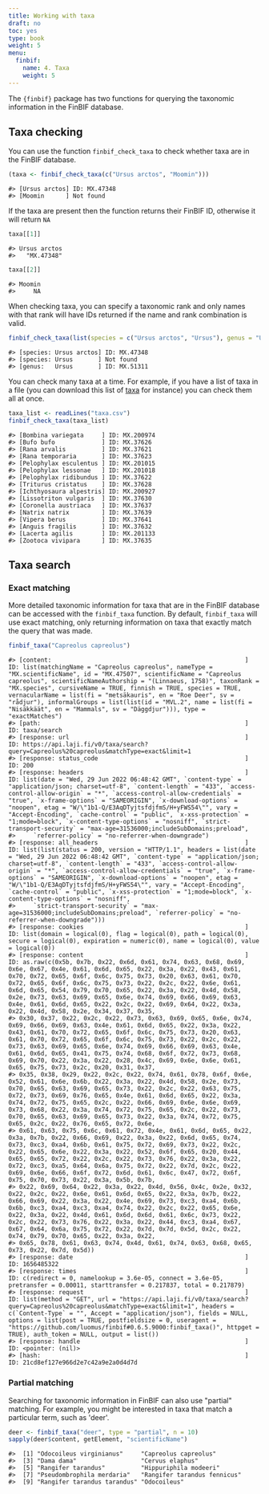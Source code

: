 ```yaml
---
title: Working with taxa
draft: no
toc: yes
type: book
weight: 5
menu:
  finbif:
    name: 4. Taxa
    weight: 5
---
```




The `{finbif}` package has two functions for querying the taxonomic information
in the FinBIF database.

## Taxa checking
You can use the function `finbif_check_taxa` to check whether taxa are in the
FinBIF database.

```r
(taxa <- finbif_check_taxa(c("Ursus arctos", "Moomin")))
```

```{.language-r}
#> [Ursus arctos] ID: MX.47348
#> [Moomin      ] Not found
```

If the taxa are present then the function returns their FinBIF ID, otherwise it
will return `NA`

```r
taxa[[1]]
```

```{.language-r}
#> Ursus arctos 
#>   "MX.47348"
```

```r
taxa[[2]]
```

```{.language-r}
#> Moomin 
#>     NA
```

When checking taxa, you can specify a taxonomic rank and only names with that
rank will have IDs returned if the name and rank combination is valid.

```r
finbif_check_taxa(list(species = c("Ursus arctos", "Ursus"), genus = "Ursus"))
```

```{.language-r}
#> [species: Ursus arctos] ID: MX.47348
#> [species: Ursus       ] Not found
#> [genus:   Ursus       ] ID: MX.51311
```

You can check many taxa at a time. For example, if you have a list of taxa in a
file (you can download this list of [taxa](../taxa.csv) for instance) you can
check them all at once.

```r
taxa_list <- readLines("taxa.csv")
finbif_check_taxa(taxa_list)
```

```{.language-r}
#> [Bombina variegata     ] ID: MX.200974
#> [Bufo bufo             ] ID: MX.37626
#> [Rana arvalis          ] ID: MX.37621
#> [Rana temporaria       ] ID: MX.37623
#> [Pelophylax esculentus ] ID: MX.201015
#> [Pelophylax lessonae   ] ID: MX.201018
#> [Pelophylax ridibundus ] ID: MX.37622
#> [Triturus cristatus    ] ID: MX.37628
#> [Ichthyosaura alpestris] ID: MX.200927
#> [Lissotriton vulgaris  ] ID: MX.37630
#> [Coronella austriaca   ] ID: MX.37637
#> [Natrix natrix         ] ID: MX.37639
#> [Vipera berus          ] ID: MX.37641
#> [Anguis fragilis       ] ID: MX.37632
#> [Lacerta agilis        ] ID: MX.201133
#> [Zootoca vivipara      ] ID: MX.37635
```

## Taxa search
### Exact matching
More detailed taxonomic information for taxa that are in the FinBIF database can
be accessed with the `finbif_taxa` function. By default, `finbif_taxa` will use
exact matching, only returning information on taxa that exactly match the query
that was made.

```r
finbif_taxa("Capreolus capreolus")
```

```{.language-r}
#> [content:                                                      ] ID: list(matchingName = "Capreolus capreolus", nameType = "MX.scientificName", id = "MX.47507", scientificName = "Capreolus capreolus", scientificNameAuthorship = "(Linnaeus, 1758)", taxonRank = "MX.species", cursiveName = TRUE, finnish = TRUE, species = TRUE, vernacularName = list(fi = "metsäkauris", en = "Roe Deer", sv = "rådjur"), informalGroups = list(list(id = "MVL.2", name = list(fi = "Nisäkkäät", en = "Mammals", sv = "Däggdjur"))), type = "exactMatches")
#> [path:                                                         ] ID: taxa/search
#> [response: url                                                 ] ID: https://api.laji.fi/v0/taxa/search?query=Capreolus%20capreolus&matchType=exact&limit=1
#> [response: status_code                                         ] ID: 200
#> [response: headers                                             ] ID: list(date = "Wed, 29 Jun 2022 06:48:42 GMT", `content-type` = "application/json; charset=utf-8", `content-length` = "433", `access-control-allow-origin` = "*", `access-control-allow-credentials` = "true", `x-frame-options` = "SAMEORIGIN", `x-download-options` = "noopen", etag = "W/\"1b1-Q/E3AqDTyjtsfdjfmS/H+yFWS54\"", vary = "Accept-Encoding", `cache-control` = "public", `x-xss-protection` = "1;mode=block", `x-content-type-options` = "nosniff", `strict-transport-security` = "max-age=31536000;includeSubDomains;preload", 
#>     `referrer-policy` = "no-referrer-when-downgrade")
#> [response: all_headers                                         ] ID: list(list(status = 200, version = "HTTP/1.1", headers = list(date = "Wed, 29 Jun 2022 06:48:42 GMT", `content-type` = "application/json; charset=utf-8", `content-length` = "433", `access-control-allow-origin` = "*", `access-control-allow-credentials` = "true", `x-frame-options` = "SAMEORIGIN", `x-download-options` = "noopen", etag = "W/\"1b1-Q/E3AqDTyjtsfdjfmS/H+yFWS54\"", vary = "Accept-Encoding", `cache-control` = "public", `x-xss-protection` = "1;mode=block", `x-content-type-options` = "nosniff", 
#>     `strict-transport-security` = "max-age=31536000;includeSubDomains;preload", `referrer-policy` = "no-referrer-when-downgrade")))
#> [response: cookies                                             ] ID: list(domain = logical(0), flag = logical(0), path = logical(0), secure = logical(0), expiration = numeric(0), name = logical(0), value = logical(0))
#> [response: content                                             ] ID: as.raw(c(0x5b, 0x7b, 0x22, 0x6d, 0x61, 0x74, 0x63, 0x68, 0x69, 0x6e, 0x67, 0x4e, 0x61, 0x6d, 0x65, 0x22, 0x3a, 0x22, 0x43, 0x61, 0x70, 0x72, 0x65, 0x6f, 0x6c, 0x75, 0x73, 0x20, 0x63, 0x61, 0x70, 0x72, 0x65, 0x6f, 0x6c, 0x75, 0x73, 0x22, 0x2c, 0x22, 0x6e, 0x61, 0x6d, 0x65, 0x54, 0x79, 0x70, 0x65, 0x22, 0x3a, 0x22, 0x4d, 0x58, 0x2e, 0x73, 0x63, 0x69, 0x65, 0x6e, 0x74, 0x69, 0x66, 0x69, 0x63, 0x4e, 0x61, 0x6d, 0x65, 0x22, 0x2c, 0x22, 0x69, 0x64, 0x22, 0x3a, 0x22, 0x4d, 0x58, 0x2e, 0x34, 0x37, 0x35, 
#> 0x30, 0x37, 0x22, 0x2c, 0x22, 0x73, 0x63, 0x69, 0x65, 0x6e, 0x74, 0x69, 0x66, 0x69, 0x63, 0x4e, 0x61, 0x6d, 0x65, 0x22, 0x3a, 0x22, 0x43, 0x61, 0x70, 0x72, 0x65, 0x6f, 0x6c, 0x75, 0x73, 0x20, 0x63, 0x61, 0x70, 0x72, 0x65, 0x6f, 0x6c, 0x75, 0x73, 0x22, 0x2c, 0x22, 0x73, 0x63, 0x69, 0x65, 0x6e, 0x74, 0x69, 0x66, 0x69, 0x63, 0x4e, 0x61, 0x6d, 0x65, 0x41, 0x75, 0x74, 0x68, 0x6f, 0x72, 0x73, 0x68, 0x69, 0x70, 0x22, 0x3a, 0x22, 0x28, 0x4c, 0x69, 0x6e, 0x6e, 0x61, 0x65, 0x75, 0x73, 0x2c, 0x20, 0x31, 0x37, 
#> 0x35, 0x38, 0x29, 0x22, 0x2c, 0x22, 0x74, 0x61, 0x78, 0x6f, 0x6e, 0x52, 0x61, 0x6e, 0x6b, 0x22, 0x3a, 0x22, 0x4d, 0x58, 0x2e, 0x73, 0x70, 0x65, 0x63, 0x69, 0x65, 0x73, 0x22, 0x2c, 0x22, 0x63, 0x75, 0x72, 0x73, 0x69, 0x76, 0x65, 0x4e, 0x61, 0x6d, 0x65, 0x22, 0x3a, 0x74, 0x72, 0x75, 0x65, 0x2c, 0x22, 0x66, 0x69, 0x6e, 0x6e, 0x69, 0x73, 0x68, 0x22, 0x3a, 0x74, 0x72, 0x75, 0x65, 0x2c, 0x22, 0x73, 0x70, 0x65, 0x63, 0x69, 0x65, 0x73, 0x22, 0x3a, 0x74, 0x72, 0x75, 0x65, 0x2c, 0x22, 0x76, 0x65, 0x72, 0x6e, 
#> 0x61, 0x63, 0x75, 0x6c, 0x61, 0x72, 0x4e, 0x61, 0x6d, 0x65, 0x22, 0x3a, 0x7b, 0x22, 0x66, 0x69, 0x22, 0x3a, 0x22, 0x6d, 0x65, 0x74, 0x73, 0xc3, 0xa4, 0x6b, 0x61, 0x75, 0x72, 0x69, 0x73, 0x22, 0x2c, 0x22, 0x65, 0x6e, 0x22, 0x3a, 0x22, 0x52, 0x6f, 0x65, 0x20, 0x44, 0x65, 0x65, 0x72, 0x22, 0x2c, 0x22, 0x73, 0x76, 0x22, 0x3a, 0x22, 0x72, 0xc3, 0xa5, 0x64, 0x6a, 0x75, 0x72, 0x22, 0x7d, 0x2c, 0x22, 0x69, 0x6e, 0x66, 0x6f, 0x72, 0x6d, 0x61, 0x6c, 0x47, 0x72, 0x6f, 0x75, 0x70, 0x73, 0x22, 0x3a, 0x5b, 0x7b, 
#> 0x22, 0x69, 0x64, 0x22, 0x3a, 0x22, 0x4d, 0x56, 0x4c, 0x2e, 0x32, 0x22, 0x2c, 0x22, 0x6e, 0x61, 0x6d, 0x65, 0x22, 0x3a, 0x7b, 0x22, 0x66, 0x69, 0x22, 0x3a, 0x22, 0x4e, 0x69, 0x73, 0xc3, 0xa4, 0x6b, 0x6b, 0xc3, 0xa4, 0xc3, 0xa4, 0x74, 0x22, 0x2c, 0x22, 0x65, 0x6e, 0x22, 0x3a, 0x22, 0x4d, 0x61, 0x6d, 0x6d, 0x61, 0x6c, 0x73, 0x22, 0x2c, 0x22, 0x73, 0x76, 0x22, 0x3a, 0x22, 0x44, 0xc3, 0xa4, 0x67, 0x67, 0x64, 0x6a, 0x75, 0x72, 0x22, 0x7d, 0x7d, 0x5d, 0x2c, 0x22, 0x74, 0x79, 0x70, 0x65, 0x22, 0x3a, 0x22, 
#> 0x65, 0x78, 0x61, 0x63, 0x74, 0x4d, 0x61, 0x74, 0x63, 0x68, 0x65, 0x73, 0x22, 0x7d, 0x5d))
#> [response: date                                                ] ID: 1656485322
#> [response: times                                               ] ID: c(redirect = 0, namelookup = 3.6e-05, connect = 3.6e-05, pretransfer = 0.00011, starttransfer = 0.217837, total = 0.217879)
#> [response: request                                             ] ID: list(method = "GET", url = "https://api.laji.fi/v0/taxa/search?query=Capreolus%20capreolus&matchType=exact&limit=1", headers = c(`Content-Type` = "", Accept = "application/json"), fields = NULL, options = list(post = TRUE, postfieldsize = 0, useragent = "https://github.com/luomus/finbif#0.6.5.9000:finbif_taxa()", httpget = TRUE), auth_token = NULL, output = list())
#> [response: handle                                              ] ID: <pointer: (nil)>
#> [hash:                                                         ] ID: 21cd8ef127e966d2e7c42a9e2a0d4d7d
```

### Partial matching
Searching for taxonomic information in FinBIF can also use "partial" matching.
For example, you might be interested in taxa that match a particular term, such
as 'deer'.

```r
deer <- finbif_taxa("deer", type = "partial", n = 10)
sapply(deer$content, getElement, "scientificName")
```

```{.language-r}
#>  [1] "Odocoileus virginianus"     "Capreolus capreolus"       
#>  [3] "Dama dama"                  "Cervus elaphus"            
#>  [5] "Rangifer tarandus"          "Hippuriphila modeeri"      
#>  [7] "Pseudombrophila merdaria"   "Rangifer tarandus fennicus"
#>  [9] "Rangifer tarandus tarandus" "Odocoileus"
```
